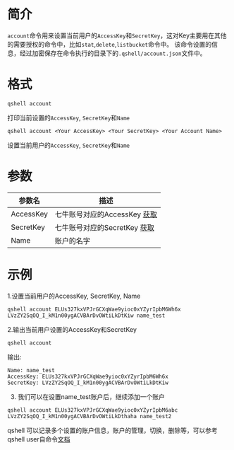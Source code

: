 # 简介

`account`命令用来设置当前用户的`AccessKey`和`SecretKey`，这对Key主要用在其他的需要授权的命令中，比如`stat`,`delete`,`listbucket`命令中。
该命令设置的信息，经过加密保存在命令执行的目录下的`.qshell/account.json`文件中。

# 格式

```
qshell account
``` 

打印当前设置的`AccessKey`, `SecretKey`和`Name`

```
qshell account <Your AccessKey> <Your SecretKey> <Your Account Name>
``` 

设置当前用户的`AccessKey`, `SecretKey`和`Name`

# 参数

|参数名|描述|
|--------|--------|
|AccessKey|七牛账号对应的AccessKey [获取](https://portal.qiniu.com/user/key)|
|SecretKey|七牛账号对应的SecretKey [获取](https://portal.qiniu.com/user/key)|
|Name|账户的名字|

# 示例

1.设置当前用户的AccessKey, SecretKey, Name

```
qshell account ELUs327kxVPJrGCXqWae9yioc0xYZyrIpbM6Wh6x LVzZY2SqOQ_I_kM1n00ygACVBArDvOWtiLkDtKiw name_test
```

2.输出当前用户设置的AccessKey和SecretKey

```
qshell account
```
输出:

```
Name: name_test
AccessKey: ELUs327kxVPJrGCXqWae9yioc0xYZyrIpbM6Wh6x
SecretKey: LVzZY2SqOQ_I_kM1n00ygACVBArDvOWtiLkDtKiw
```

3. 我们可以在设置name_test账户后，继续添加一个账户

```
qshell account ELUs327kxVPJrGCXqWae9yioc0xYZyrIpbM6abc LVzZY2SqOQ_I_kM1n00ygACVBArDvOWtiLkDthaha name_test2
```
qshell 可以记录多个设置的账户信息，账户的管理，切换，删除等，可以参考qshell user自命令[文档](docs/user.md)
